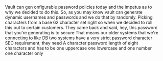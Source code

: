 Vault can gen onfigurable password policies today and the impetus as to why we
decided to do this. So, as you may know vault can generate dynamic usernames and
passwords and we do that by randomly. Picking characters from a base 62
character set right so when we decided to roll this out to certain customers.
They came back and said, hey, this password that you're generating is to secure
That means our older systems that we're connecting to like DB two systems have a
very strict password character SEC requirement, they need A character password
length of eight characters and has to be one uppercase one lowercase and one
number one character only
